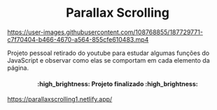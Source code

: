 <h1 align="center"> Parallax Scrolling</h1>



https://user-images.githubusercontent.com/108768855/187729771-c7f70404-b466-4670-a564-855cfe610483.mp4




Projeto pessoal retirado do youtube para estudar algumas funções do JavaScript e observar como elas se comportam em cada elemento da página.

<h4 align="center"> 
    :high_brightness:  Projeto finalizado  :high_brightness:
</h4>






https://parallaxscrolling1.netlify.app/
